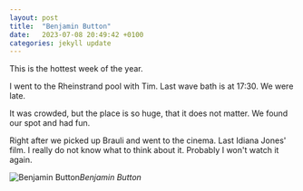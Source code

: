 ```yaml
---
layout: post
title:  "Benjamin Button"
date:   2023-07-08 20:49:42 +0100
categories: jekyll update
---
```


This is the hottest week of the year.  

I went to the Rheinstrand pool with Tim. Last wave bath is at 17:30. We were late.  

It was crowded, but the place is so huge, that it does not matter. We found our spot and had fun.  

Right after we picked up Brauli and went to the cinema. Last Idiana Jones' film. I really do not know what to think about it. Probably I won't watch it again.



![Benjamin Button](https://lh3.googleusercontent.com/pw/AIL4fc8qkioyIpqAvPgn6ufZ2bmTWIePAkbfkoBzef_JMl12T_QDbrj4FzpG7_eY5Cb1xyOPS6lLNCWYpXU1aPJB1Pwq-00KlcWG0kkoYlGCsW2NM3OYQI4=w2400)*Benjamin Button*&nbsp;



[jekyll-docs]: https://jekyllrb.com/docs/home
[jekyll-gh]:   https://github.com/jekyll/jekyll
[jekyll-talk]: https://talk.jekyllrb.com/


